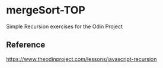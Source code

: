 # mergeSort-TOP

Simple Recursion exercises for the Odin Project

## Reference

<https://www.theodinproject.com/lessons/javascript-recursion>